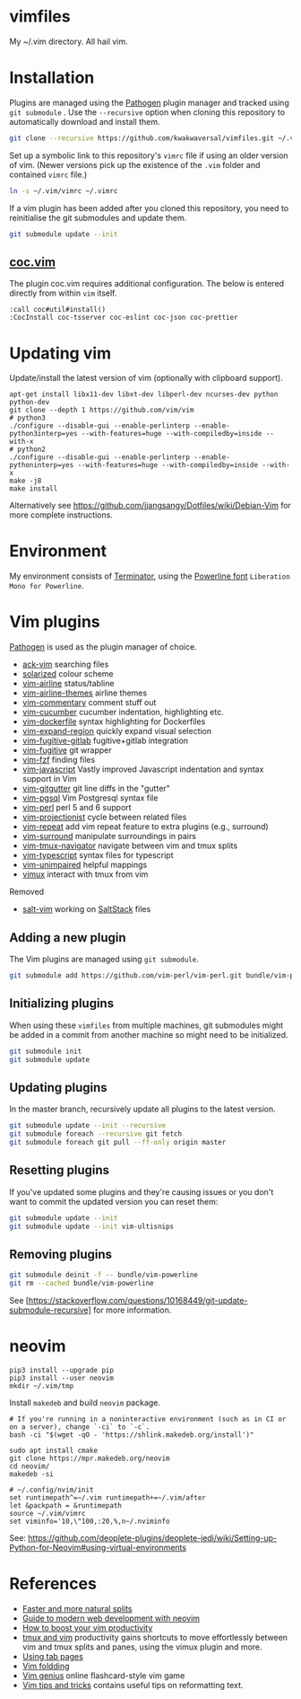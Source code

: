 # vimfiles
My ~/.vim directory. All hail vim.

# Installation
Plugins are managed using the [Pathogen] plugin manager and tracked using `git
submodule` . Use the `--recursive` option when cloning this repository to
automatically download and install them.

```bash
git clone --recursive https://github.com/kwakwaversal/vimfiles.git ~/.vim
```

Set up a symbolic link to this repository's `vimrc` file if using an older
version of vim. (Newer versions pick up the existence of the `.vim` folder and
contained `vimrc` file.)

```bash
ln -s ~/.vim/vimrc ~/.vimrc
```

If a vim plugin has been added after you cloned this repository, you need to
reinitialise the git submodules and update them.

```bash
git submodule update --init
```

## [coc.vim](https://github.com/neoclide/coc.nvim)

The plugin coc.vim requires additional configuration. The below is entered
directly from within `vim` itself.

```
:call coc#util#install()
:CocInstall coc-tsserver coc-eslint coc-json coc-prettier
```

# Updating vim

Update/install the latest version of vim (optionally with clipboard support).

```console
apt-get install libx11-dev libxt-dev libperl-dev ncurses-dev python python-dev
git clone --depth 1 https://github.com/vim/vim
# python3
./configure --disable-gui --enable-perlinterp --enable-python3interp=yes --with-features=huge --with-compiledby=inside --with-x
# python2
./configure --disable-gui --enable-perlinterp --enable-pythoninterp=yes --with-features=huge --with-compiledby=inside --with-x
make -j8
make install
```

Alternatively see https://github.com/jjangsangy/Dotfiles/wiki/Debian-Vim for
more complete instructions.

# Environment
My environment consists of [Terminator], using the [Powerline font][Powerline
fonts] `Liberation Mono for Powerline`.

# Vim plugins
[Pathogen] is used as the plugin manager of choice.

* [ack-vim](https://github.com/mileszs/ack.vim) searching files
* [solarized](https://github.com/altercation/vim-colors-solarized) colour scheme
* [vim-airline](https://github.com/vim-airline/vim-airline) status/tabline
* [vim-airline-themes](https://github.com/vim-airline/vim-airline-themes) airline themes
* [vim-commentary](https://github.com/tpope/vim-commentary) comment stuff out
* [vim-cucumber](https://github.com/tpope/vim-cucumber) cucumber indentation, highlighting etc.
* [vim-dockerfile](https://github.com/ekalinin/Dockerfile.vim) syntax highlighting for Dockerfiles
* [vim-expand-region](https://github.com/terryma/vim-expand-region) quickly expand visual selection
* [vim-fugitive-gitlab](https://github.com/shumphrey/fugitive-gitlab.vim) fugitive+gitlab integration
* [vim-fugitive](https://github.com/tpope/vim-fugitive) git wrapper
* [vim-fzf](https://github.com/junegunn/fzf.vim#commands) finding files
* [vim-javascript](https://github.com/pangloss/vim-javascript) Vastly improved Javascript indentation and syntax support in Vim
* [vim-gitgutter](https://github.com/airblade/vim-gitgutter) git line diffs in the "gutter"
* [vim-pgsql](https://github.com/exu/pgsql.vim) Vim Postgresql syntax file
* [vim-perl](https://github.com/vim-perl/vim-perl) perl 5 and 6 support
* [vim-projectionist](https://github.com/tpope/vim-projectionist.git) cycle between related files
* [vim-repeat](https://github.com/tpope/vim-repeat) add vim repeat feature to extra plugins (e.g., surround)
* [vim-surround](https://github.com/tpope/vim-surround) manipulate surroundings in pairs
* [vim-tmux-navigator](https://github.com/christoomey/vim-tmux-navigator) navigate between vim and tmux splits
* [vim-typescript](https://github.com/leafgarland/typescript-vim) syntax files for typescript
* [vim-unimpaired](https://github.com/tpope/vim-unimpaired) helpful mappings
* [vimux](https://github.com/benmills/vimux) interact with tmux from vim

Removed

* [salt-vim](https://github.com/saltstack/salt-vim) working on [SaltStack] files

## Adding a new plugin
The Vim plugins are managed using `git submodule`.

```bash
git submodule add https://github.com/vim-perl/vim-perl.git bundle/vim-perl
```

## Initializing plugins
When using these `vimfiles` from multiple machines, git submodules might be
added in a commit from another machine so might need to be initialized.

```bash
git submodule init
git submodule update
```

## Updating plugins
In the master branch, recursively update all plugins to the latest version.

```bash
git submodule update --init --recursive
git submodule foreach --recursive git fetch
git submodule foreach git pull --ff-only origin master
```

## Resetting plugins
If you've updated some plugins and they're causing issues or you don't want to
commit the updated version you can reset them:

```bash
git submodule update --init
git submodule update --init vim-ultisnips
```

## Removing plugins

```bash
git submodule deinit -f -- bundle/vim-powerline
git rm --cached bundle/vim-powerline
```

See [https://stackoverflow.com/questions/10168449/git-update-submodule-recursive]
for more information.

# neovim

```
pip3 install --upgrade pip
pip3 install --user neovim
mkdir ~/.vim/tmp
```

Install `makedeb` and build `neovim` package.

```
# If you're running in a noninteractive environment (such as in CI or on a server), change `-ci` to `-c`.
bash -ci "$(wget -qO - 'https://shlink.makedeb.org/install')"

sudo apt install cmake
git clone https://mpr.makedeb.org/neovim
cd neovim/
makedeb -si
```

```
# ~/.config/nvim/init
set runtimepath^=~/.vim runtimepath+=~/.vim/after
let &packpath = &runtimepath
source ~/.vim/vimrc
set viminfo='10,\"100,:20,%,n~/.nviminfo
```

See: https://github.com/deoplete-plugins/deoplete-jedi/wiki/Setting-up-Python-for-Neovim#using-virtual-environments

# References
* [Faster and more natural splits](https://robots.thoughtbot.com/vim-splits-move-faster-and-more-naturally)
* [Guide to modern web development with neovim](https://medium.freecodecamp.org/a-guide-to-modern-web-development-with-neo-vim-333f7efbf8e2)
* [How to boost your vim productivity](https://github.com/sheerun/blog/blob/master/_posts/2014-03-21-how-to-boost-your-vim-productivity.markdown)
* [tmux and vim](https://blog.bugsnag.com/tmux-and-vim/) productivity gains
    shortcuts to move effortlessly between vim and tmux splits and panes, using
    the vimux plugin and more.
* [Using tab pages](http://vim.wikia.com/wiki/Using_tab_pages)
* [Vim foldding](https://medium.com/vim-drops/javascript-folding-on-vim-119c70d2e872)
* [Vim genius](http://www.vimgenius.com/) online flashcard-style vim game
* [Vim tips and tricks](https://www.cs.swarthmore.edu/help/vim/home.html)
    contains useful tips on reformatting text.

[Pathogen]: https://github.com/tpope/vim-pathogen
[Powerline fonts]: https://github.com/powerline/fonts
[SaltStack]: https://saltstack.com/
[Terminator]: https://gnometerminator.blogspot.co.uk/p/introduction.html
